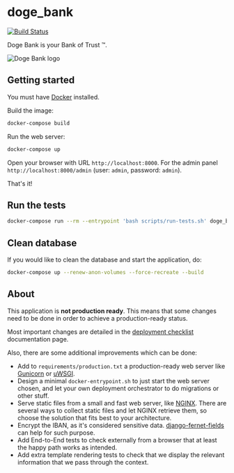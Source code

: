 # doge_bank

[![Build Status](https://travis-ci.org/Menda/doge_bank.svg?branch=master)](https://travis-ci.org/Menda/doge_bank)

Doge Bank is your Bank of Trust ™.

![Doge Bank logo](https://s3.amazonaws.com/menda/other/doge_bank_logo.png)


## Getting started

You must have [Docker](https://www.docker.com/) installed.

Build the image:

```bash
docker-compose build
```

Run the web server:

```bash
docker-compose up
```

Open your browser with URL `http://localhost:8000`.
For the admin panel `http://localhost:8000/admin`
(user: `admin`, password: `admin`).


That's it!


## Run the tests

```bash
docker-compose run --rm --entrypoint 'bash scripts/run-tests.sh' doge_bank
```


## Clean database

If you would like to clean the database and start the application, do:

```bash
docker-compose up --renew-anon-volumes --force-recreate --build
```

## About

This application is **not production ready**. This means that some changes
need to be done in order to achieve a production-ready status.

Most important changes are detailed in the
[deployment checklist](https://docs.djangoproject.com/en/2.1/howto/deployment/checklist/)
documentation page.

Also, there are some additional improvements which can be done:

* Add to `requirements/production.txt` a production-ready web server like
  [Gunicorn](https://gunicorn.org) or
  [uWSGI](https://uwsgi-docs.readthedocs.io).
* Design a minimal `docker-entrypoint.sh` to just start the web server chosen,
  and let your own deployment orchestrator to do migrations or other stuff.
* Serve static files from a small and fast web server, like
  [NGINX](https://www.nginx.com/). There are several ways to collect static
  files and let NGINX retrieve them, so choose the solution that fits best to
  your architecture.
* Encrypt the IBAN, as it's considered sensitive data.
  [django-fernet-fields](https://django-fernet-fields.readthedocs.io) can help
  for such purpose.
* Add End-to-End tests to check externally from a browser that at least
  the happy path works as intended.
* Add extra template rendering tests to check that we display the relevant
  information that we pass through the context.
